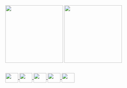 
<div style="display: inline">
  <img height="180em" src="https://github-readme-stats.vercel.app/api?username=YvesDeSa&show_icons=true&theme=dracula" />
  <a href="https://github.com/YvesDeSa">
  <img height="180em" src="https://github-readme-stats.vercel.app/api/top-langs/?username=YvesDeSa&layout=compact&theme=dracula&disable_animations)](https://github.com/YvesDeSa/github-readme-stats" />
</div>
 
 ##

<div style="display: inline_block">
  <img align="center" height="30" width="40" src="https://cdn.jsdelivr.net/gh/devicons/devicon/icons/java/java-original.svg" />
  <img align="center" height="30" width="40" src="https://cdn.jsdelivr.net/gh/devicons/devicon/icons/javascript/javascript-original.svg" />
  <img align="center" height="30" width="40" src="https://cdn.jsdelivr.net/gh/devicons/devicon/icons/typescript/typescript-original.svg" />
  <img align="center" height="30" width="40" src="https://cdn.jsdelivr.net/gh/devicons/devicon/icons/nodejs/nodejs-original.svg" />
  <img align="center" height="30" width="40" src="https://cdn.jsdelivr.net/gh/devicons/devicon/icons/react/react-original.svg" />
</div>
